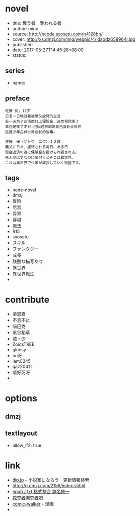 # novel

- title: 奪う者　奪われる者
- author: mino
- source: http://ncode.syosetu.com/n4128bn/
- cover: http://xs.dmzj.com/img/webpic/4/ldzbdz658964l.jpg
- publisher:
- date: 2017-05-27T14:45:28+08:00
- status:

## series

- name:

## preface


```
佐藤 优，12岁
日复一日地过着被继父虐待的生活
有一天为了还债而盯上保险金，进而将优杀了
本应是死了才对,但回过神却发现已身处异世界
这是少年在异世界成长的故事。

佐藤　優（サトウ　ユウ）１２歳　
義父に日々、虐待される毎日、ある日
借金返済の為に保険金を掛けられ殺される。
死んだはずなのに気付くとそこは異世界。
これは異世界で少年が成長していく物語です。
```

## tags

- node-novel
- dmzj
- 冒险
- 后宫
- 异界
- 穿越
- 魔法
- R15
- syosetu
- スキル
- ファンタジー
- 成長
- 残酷な描写あり
- 異世界
- 異世界転生
- 

# contribute

- 梁恩嘉
- 不息不止
- 喵巴克
- 黑谷稻草
- 贼丶少
- ZoidsTREE
- gluesy
- on哥
- iam0245
- qaz20411
- 唔好死呀
- 

# options

## dmzj


## textlayout

- allow_lf2: true

# link

- [dip.jp](https://narou.dip.jp/search.php?text=n4128bn&novel=all&genre=all&new_genre=all&length=0&down=0&up=100) - 小説家になろう　更新情報検索
- http://q.dmzj.com/2156/index.shtml
- [epub / txt 格式整合 譯名統一](https://tieba.baidu.com/p/5569641658 "以腳本整理的 epub / txt 格式整合 譯名統一")
- [掠夺者剥夺者吧](https://tieba.baidu.com/f?kw=%E6%8E%A0%E5%A4%BA%E8%80%85%E5%89%A5%E5%A4%BA%E8%80%85&ie=utf-8&tp=0 "掠夺者剥夺者")
- [comic-walker](https://comic-walker.com/contents/detail/KDCW_KS11000017010000_68/) - 漫画
- 
